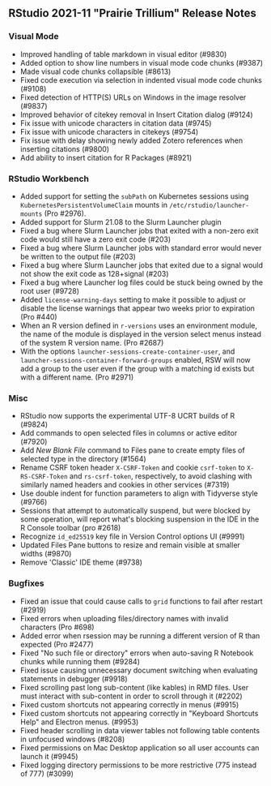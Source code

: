 ## RStudio 2021-11 "Prairie Trillium" Release Notes

### Visual Mode

* Improved handling of table markdown in visual editor (#9830)
* Added option to show line numbers in visual mode code chunks (#9387)
* Made visual code chunks collapsible (#8613)
* Fixed code execution via selection in indented visual mode code chunks (#9108)
* Fixed detection of HTTP(S) URLs on Windows in the image resolver (#9837)
* Improved behavior of citekey removal in Insert Citation dialog (#9124)
* Fix issue with unicode characters in citation data (#9745)
* Fix issue with unicode characters in citekeys (#9754)
* Fix issue with delay showing newly added Zotero references when inserting citations (#9800)
* Add ability to insert citation for R Packages (#8921)

### RStudio Workbench

* Added support for setting the `subPath` on Kubernetes sessions using `KubernetesPersistentVolumeClaim` mounts in `/etc/rstudio/launcher-mounts` (Pro #2976).
* Added support for Slurm 21.08 to the Slurm Launcher plugin
* Fixed a bug where Slurm Launcher jobs that exited with a non-zero exit code would still have a zero exit code (#203)
* Fixed a bug where Slurm Launcher jobs with standard error would never be written to the output file (#203)
* Fixed a bug where Slurm Launcher jobs that exited due to a signal would not show the exit code as 128+signal (#203)
* Fixed a bug where Launcher log files could be stuck being owned by the root user (#9728)
* Added `license-warning-days` setting to make it possible to adjust or disable the license warnings that appear two weeks prior to expiration (Pro #440)
* When an R version defined in `r-versions` uses an environment module, the name of the module is displayed in the version select menus instead of the system R version name. (Pro #2687)
* With the options `launcher-sessions-create-container-user`, and `launcher-sessions-container-forward-groups` enabled, RSW will now add a group to the user even if the group with a matching id exists but with a different name. (Pro #2971)

### Misc

* RStudio now supports the experimental UTF-8 UCRT builds of R (#9824)
* Add commands to open selected files in columns or active editor (#7920)
* Add *New Blank File* command to Files pane to create empty files of selected type in the directory (#1564)
* Rename CSRF token header `X-CSRF-Token` and cookie `csrf-token` to `X-RS-CSRF-Token` and `rs-csrf-token`, respectively, to avoid clashing with similarly named headers and cookies in other services (#7319)
* Use double indent for function parameters to align with Tidyverse style (#9766)
* Sessions that attempt to automatically suspend, but were blocked by some operation, will report what's blocking suspension in the IDE in the R Console toolbar (pro #2618)
* Recognize `id_ed25519` key file in Version Control options UI (#9991)
* Updated Files Pane buttons to resize and remain visible at smaller widths (#9870)
* Remove 'Classic' IDE theme (#9738)

### Bugfixes

* Fixed an issue that could cause calls to `grid` functions to fail after restart (#2919)
* Fixed errors when uploading files/directory names with invalid characters (Pro #698)
* Added error when rsession may be running a different version of R than expected (Pro #2477)
* Fixed "No such file or directory" errors when auto-saving R Notebook chunks while running them (#9284)
* Fixed issue causing unnecessary document switching when evaluating statements in debugger (#9918)
* Fixed scrolling past long sub-content (like kables) in RMD files. User must interact with sub-content in order to scroll through it (#2202)
* Fixed custom shortcuts not appearing correctly in menus (#9915)
* Fixed custom shortcuts not appearing correctly in "Keyboard Shortcuts Help" and Electron menus. (#9953)
* Fixed header scrolling in data viewer tables not following table contents in unfocused windows (#8208)
* Fixed permissions on Mac Desktop application so all user accounts can launch it (#9945)
* Fixed logging directory permissions to be more restrictive (775 instead of 777) (#3099)

